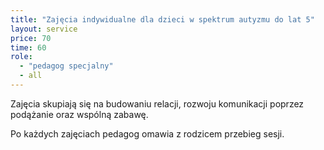 ```yaml
---
title: "Zajęcia indywidualne dla dzieci w spektrum autyzmu do lat 5"
layout: service
price: 70
time: 60
role:
  - "pedagog specjalny"
  - all
---
```


Zajęcia skupiają się na budowaniu relacji, rozwoju komunikacji poprzez podążanie oraz wspólną zabawę.

Po każdych zajęciach pedagog omawia z rodzicem przebieg sesji.
